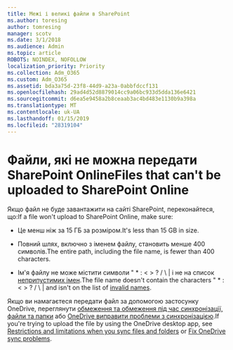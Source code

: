 ```yaml
---
title: Межі і великі файли в SharePoint
ms.author: toresing
author: tomresing
manager: scotv
ms.date: 3/1/2018
ms.audience: Admin
ms.topic: article
ROBOTS: NOINDEX, NOFOLLOW
localization_priority: Priority
ms.collection: Adm_O365
ms.custom: Adm_O365
ms.assetid: bda3a75d-23f8-44d9-a23a-0abbfdccf131
ms.openlocfilehash: 29ad4d52d8879014cc9a06bc933d5dda136e6421
ms.sourcegitcommit: d6ea5e9458a2b8ceaab3ac4bd483e1130b9a398a
ms.translationtype: MT
ms.contentlocale: uk-UA
ms.lasthandoff: 01/15/2019
ms.locfileid: "28319104"
---
```

# <a name="files-that-cant-be-uploaded-to-sharepoint-online"></a><span data-ttu-id="37380-102">Файли, які не можна передати SharePoint Online</span><span class="sxs-lookup"><span data-stu-id="37380-102">Files that can't be uploaded to SharePoint Online</span></span>

<span data-ttu-id="37380-103">Якщо файл не буде завантажити на сайті SharePoint, переконайтеся, що:</span><span class="sxs-lookup"><span data-stu-id="37380-103">If a file won't upload to SharePoint Online, make sure:</span></span>
  
- <span data-ttu-id="37380-104">Це менш ніж за 15 ГБ за розміром.</span><span class="sxs-lookup"><span data-stu-id="37380-104">It's less than 15 GB in size.</span></span>
    
- <span data-ttu-id="37380-105">Повний шлях, включно з іменем файлу, становить менше 400 символів.</span><span class="sxs-lookup"><span data-stu-id="37380-105">The entire path, including the file name, is fewer than 400 characters.</span></span>
    
- <span data-ttu-id="37380-p101">Ім'я файлу не може містити символи " \* : \< \> ? / \ | і не на список [неприпустимих імен](https://go.microsoft.com/fwlink/?linkid=866430).</span><span class="sxs-lookup"><span data-stu-id="37380-p101">The file name doesn't contain the characters " \* : \< \> ? / \ | and isn't on the list of [invalid names](https://go.microsoft.com/fwlink/?linkid=866430).</span></span>
    
<span data-ttu-id="37380-108">Якщо ви намагаєтеся передати файл за допомогою застосунку OneDrive, переглянути [обмеження та обмеження під час синхронізації, файли та папки](http://go.microsoft.com/fwlink/p/?LinkID=717734) або [OneDrive виправити проблеми з синхронізацією](https://go.microsoft.com/fwlink/?linkid=866431).</span><span class="sxs-lookup"><span data-stu-id="37380-108">If you're trying to upload the file by using the OneDrive desktop app, see [Restrictions and limitations when you sync files and folders](http://go.microsoft.com/fwlink/p/?LinkID=717734) or [Fix OneDrive sync problems](https://go.microsoft.com/fwlink/?linkid=866431).</span></span>
  

